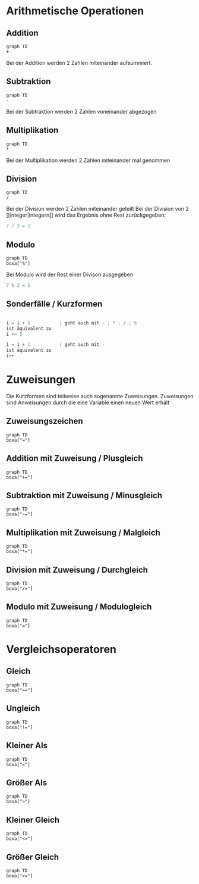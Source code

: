 # Arithmetische Operationen
## Addition
```mermaid
graph TD
+
```

Bei der Addition werden 2 Zahlen miteinander aufsummiert.

## Subtraktion
```mermaid
graph TD
-
```

Bei der Subtraktion werden 2 Zahlen voneinander abgezogen

## Multiplikation
```mermaid
graph TD
*
```

Bei der Multiplikation werden 2 Zahlen miteinander mal genommen

## Division
 ```mermaid
graph TD
 /
 ```

Bei der Division werden 2 Zahlen miteinander geteilt
Bei der Division von 2 [[integer|integern]] wird das Ergebnis ohne Rest zurückgegeben:
```java
7 / 3 = 2
```

## Modulo
```mermaid
graph TD
boxa["%"]
```

Bei Modulo wird der Rest einer Divison ausgegeben
```java
7 % 3 = 1
```

## Sonderfälle / Kurzformen
```java

i = i + 5 			| geht auch mit - ; * ; / ; %
ist äquivalent zu
i += 5

i = i + 1			| geht auch mit -
ist äquivalent zu
i++
```
# Zuweisungen
Die Kurzformen sind teilweise auch sogenannte Zuweisungen.
Zuweisungen sind Anweisungen durch die eine Variable einen neuen Wert erhält
## Zuweisungszeichen
```mermaid
graph TD
boxa["="]
```
## Addition mit Zuweisung / Plusgleich
```mermaid
graph TD
boxa["+="]
```
## Subtraktion mit Zuweisung / Minusgleich
```mermaid
graph TD
boxa["-="]
```
## Multiplikation mit Zuweisung / Malgleich
```mermaid
graph TD
boxa["*="]
```
## Division mit Zuweisung / Durchgleich
```mermaid
graph TD
boxa["/="]
```
## Modulo mit Zuweisung / Modulogleich
```mermaid
graph TD
boxa["="]
```
# Vergleichsoperatoren
## Gleich
```mermaid
graph TD
boxa["=="]
```
## Ungleich
```mermaid
graph TD
boxa["!="]
```
## Kleiner Als
```mermaid
graph TD
boxa["<"]
```
## Größer Als
```mermaid
graph TD
boxa[">"]
```
## Kleiner Gleich
```mermaid
graph TD
boxa["<="]
```
## Größer Gleich
```mermaid
graph TD
boxa[">="]
```
